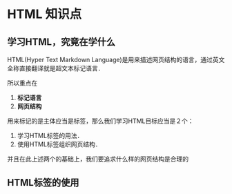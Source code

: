 # HTML 知识点

## 学习HTML，究竟在学什么

HTML(Hyper Text Markdown Language)是用来描述网页结构的语言，通过英文全称直接翻译就是超文本标记语言．

所以重点在
1. **标记语言**
2. **网页结构**


用来标记的是主体应当是标签，那么我们学习HTML目标应当是２个：
1. 学习HTML标签的用法．
2. 使用HTML标签组织网页结构．

并且在此上述两个的基础上，我们要追求什么样的网页结构是合理的

## HTML标签的使用

